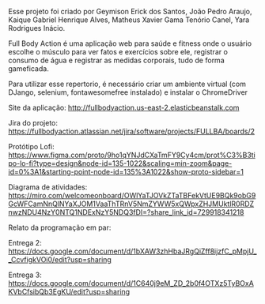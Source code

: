 Esse projeto foi criado por Geymison Erick dos Santos, João Pedro Araujo, Kaique Gabriel Henrique Alves, Matheus Xavier Gama Tenório Canel, Yara Rodrigues Inácio.

Full Body Action é uma aplicação web para saúde e fitness onde o usuário escolhe o músculo para ver fatos e exercícios sobre ele, registrar o consumo de água e registrar as medidas corporais, tudo de forma gameficada.

Para utilizar esse repertorio, é necessário criar um ambiente virtual (com DJango, selenium, fontawesomefree instalado) e instalar o ChromeDriver

Site da aplicação:
http://fullbodyaction.us-east-2.elasticbeanstalk.com

Jira do projeto:
https://fullbodyaction.atlassian.net/jira/software/projects/FULLBA/boards/2

Protótipo Lofi:
https://www.figma.com/proto/9ho1qYNJdCXaTmFY9Cy4cm/prot%C3%B3tipo-lo-fi?type=design&node-id=135-1022&scaling=min-zoom&page-id=0%3A1&starting-point-node-id=135%3A1022&show-proto-sidebar=1

Diagrama de atividades:
https://miro.com/welcomeonboard/OWlYaTJOVkZTaTBFekVtUE9BQk9obG9GcWFCamNnQlNYaXJOM1VaaThTRnV5NmZYWW5xQWpxZHJMUktlR0RDZnwzNDU4NzY0NTQ1NDExNzY5NDQ3fDI=?share_link_id=729918341218

Relato da programação em par:

Entrega 2: https://docs.google.com/document/d/1bXAW3zhHbaJRgQiZff8ijzfC_pMpjU__CcvfigkVOi0/edit?usp=sharing

Entrega 3: https://docs.google.com/document/d/1C640j9eM_ZD_2b0f4OTXz5TyBOxAKVbCfsibQb3EgKU/edit?usp=sharing
